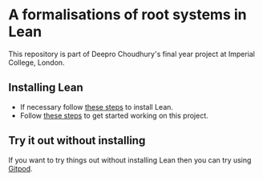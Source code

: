 # A formalisations of root systems in Lean

This repository is part of Deepro Choudhury's final year project at Imperial College, London.

## Installing Lean

 * If necessary follow [these steps](https://leanprover-community.github.io/get_started.html#regular-install) to install Lean.
 * Follow [these steps](https://leanprover-community.github.io/install/project.html) to get started working on this project.

## Try it out without installing

If you want to try things out without installing Lean then you can try using [Gitpod](https://gitpod.io/#https://github.com/DeeproChoudhury/root-data).
